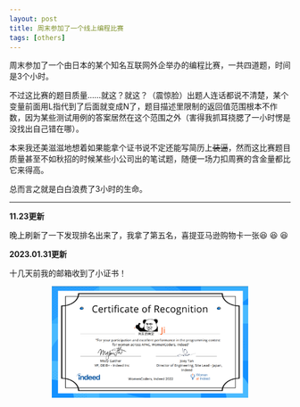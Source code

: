 ```yaml
---
layout: post
title: 周末参加了一个线上编程比赛 
tags: [others]
---
```


<style> 
  img{ 
     width: 70%; 
     padding-left: 15%; 
  } 
</style>


周末参加了一个由日本的某个知名互联网外企举办的编程比赛，一共四道题，时间是3个小时。

不过这比赛的题目质量……就这？就这？（震惊脸）出题人连话都说不清楚，某个变量前面用L指代到了后面就变成N了，题目描述里限制的返回值范围根本不作数，因为某些测试用例的答案居然在这个范围之外（害得我抓耳挠腮了一小时愣是没找出自己错在哪）。

本来我还美滋滋地想着如果能拿个证书说不定还能写简历上~~装逼~~，然而这比赛题目质量甚至不如秋招的时候某些小公司出的笔试题，随便一场力扣周赛的含金量都比它来得高。

总而言之就是白白浪费了3小时的生命。


-----

**11.23更新**

晚上刷新了一下发现排名出来了，我拿了第五名，喜提亚马逊购物卡一张:laughing: :laughing: :laughing:


**2023.01.31更新**

十几天前我的邮箱收到了小证书！

![enter description here](../assets/2023-01-31/certificate.png)
